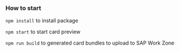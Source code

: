 ### How to start
`npm install` to install package

`npm start` to start card preview

`npm run build` to generated card bundles to upload to SAP Work Zone
